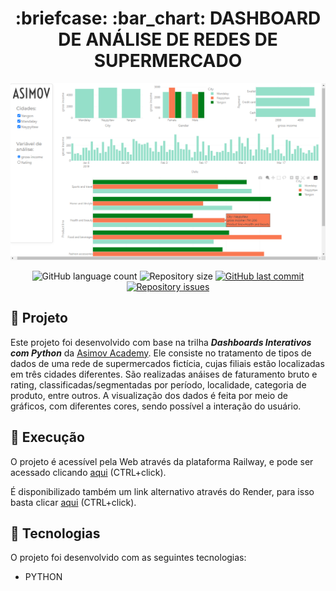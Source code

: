 <h1 align="center">
  :briefcase: :bar_chart: DASHBOARD DE ANÁLISE DE REDES DE SUPERMERCADO
</h1>

![Screenshot](assets/cap01.png)

<p align="center">
  <img alt="GitHub language count" src="https://img.shields.io/github/languages/count/edgartamasiro/dashboard_supermarket_sales">

  <img alt="Repository size" src="https://img.shields.io/github/repo-size/edgartamasiro/dashboard_supermarket_sales">

  <a href="">
    <img alt="GitHub last commit" src="https://img.shields.io/github/last-commit/edgartamasiro/dashboard_supermarket_sales">
  </a>

  <a href="">
    <img alt="Repository issues" src="https://img.shields.io/github/issues/edgartamasiro/dashboard_supermarket_sales">
  </a>
</p>


## 🔹 Projeto
Este projeto foi desenvolvido com base na trilha  *__Dashboards Interativos com Python__* da [Asimov Academy](https://www.asimov.academy/). Ele consiste no tratamento de tipos de dados de uma rede de supermercados fictícia, cujas filiais estão localizadas em três cidades diferentes. São realizadas anáises de faturamento bruto e rating, classificadas/segmentadas por período, localidade, categoria de produto, entre outros. A visualização dos dados é feita por meio de gráficos, com diferentes cores, sendo possível a interação do usuário.

## 🔹 Execução
O projeto é acessível pela Web através da plataforma Railway, e pode ser acessado clicando [aqui](https://dashboardsupermarketsales-production.up.railway.app/) (CTRL+click).

É disponibilizado também um link alternativo através do Render, para isso basta clicar [aqui](https://dashboard-supermarket-sales-pl4c.onrender.com/) (CTRL+click).

## 🔹 Tecnologias 
O projeto foi desenvolvido com as seguintes tecnologias:
- PYTHON
